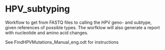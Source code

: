 # HPV_subtyping
Workflow to get from FASTQ files to calling the HPV geno- and subtype, given references of possible types. The worfklow will also generate a report with nucleotide and amino acid changes. 

See FindHPVMutations_Manual_eng.odt for instructions
